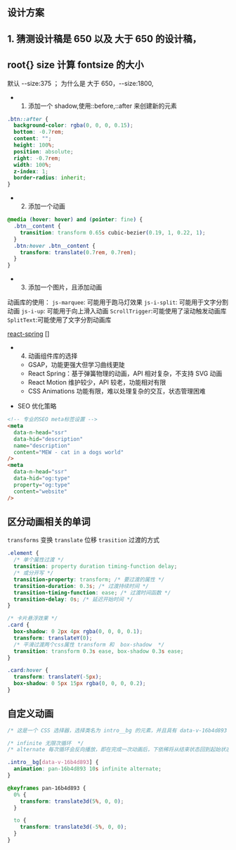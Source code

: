 ## 设计方案

## 1. 猜测设计稿是 650 以及 大于 650 的设计稿，

## root{} size 计算 fontsize 的大小

默认 --size:375 ； 为什么是
大于 650，--size:1800,

- 1. 添加一个 shadow,使用::before,::after 来创建新的元素

```css
.btn::after {
  background-color: rgba(0, 0, 0, 0.15);
  bottom: -0.7rem;
  content: "";
  height: 100%;
  position: absolute;
  right: -0.7rem;
  width: 100%;
  z-index: 1;
  border-radius: inherit;
}
```

- 2. 添加一个动画

```css
@media (hover: hover) and (pointer: fine) {
  .btn__content {
    transition: transform 0.65s cubic-bezier(0.19, 1, 0.22, 1);
  }
  .btn:hover .btn__content {
    transform: translate(0.7rem, 0.7rem);
  }
}
```

- 3. 添加一个图片，且添加动画

动画库的使用：
`js-marquee`: 可能用于跑马灯效果
`js-i-split`: 可能用于文字分割动画
`js-i-up`: 可能用于向上滑入动画
`ScrollTrigger`:可能使用了滚动触发动画库
`SplitText`:可能使用了文字分割动画库

[react-spring](https://github.com/pmndrs/react-spring?tab=readme-ov-file)
[]

- 4. 动画组件库的选择

  - GSAP，功能更强大但学习曲线更陡
  - React Spring：基于弹簧物理的动画，API 相对复杂，不支持 SVG 动画
  - React Motion 维护较少，API 较老，功能相对有限
  - CSS Animations 功能有限，难以处理复杂的交互，状态管理困难

- SEO 优化策略

```html
<!-- 专业的SEO meta标签设置 -->
<meta
  data-n-head="ssr"
  data-hid="description"
  name="description"
  content="MEW - cat in a dogs world"
/>
<meta
  data-n-head="ssr"
  data-hid="og:type"
  property="og:type"
  content="website"
/>
```

## 区分动画相关的单词

`transforms` 变换
`translate` 位移
`trasition` 过渡的方式

```css
.element {
  /* 单个属性过渡 */
  transition: property duration timing-function delay;
  /* 或分开写 */
  transition-property: transform; /* 要过渡的属性 */
  transition-duration: 0.3s; /* 过渡持续时间 */
  transition-timing-function: ease; /* 过渡时间函数 */
  transition-delay: 0s; /* 延迟开始时间 */
}
```

```css
/* 卡片悬浮效果 */
.card {
  box-shadow: 0 2px 4px rgba(0, 0, 0, 0.1);
  transform: translateY(0);
  /* 平滑过渡两个css属性 transform 和  box-shadow  */
  transition: transform 0.3s ease, box-shadow 0.3s ease;
}

.card:hover {
  transform: translateY(-5px);
  box-shadow: 0 5px 15px rgba(0, 0, 0, 0.2);
}
```

## 自定义动画

```css
/* 这是一个 CSS 选择器，选择类名为 intro__bg 的元素，并且具有 data-v-16b4d893 属性的元素。 */

/* infinite 无限次循环  */
/* alternate 每次循环会反向播放，即在完成一次动画后，下依稀将从结束状态回到起始状态 */

.intro__bg[data-v-16b4d893] {
  animation: pan-16b4d893 10s infinite alternate;
}

@keyframes pan-16b4d893 {
  0% {
    transform: translate3d(5%, 0, 0);
  }

  to {
    transform: translate3d(-5%, 0, 0);
  }
}
```
